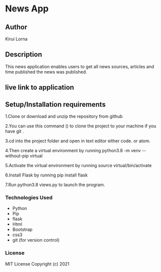 # News App

## Author
Kirui Lorna
## Description
This news application enables users to get all news sources, articles and time published the news was published.

## live link to application



## Setup/Installation requirements
1.Clone or download and unzip the repository from github 

2.You can use this command () to clone the project to your machine if you have git .

3.cd into the project folder and open in text editor either code. or atom.

4.Then create a virtual environment by running python3.8 -m venv --without-pip virtual

5.Activate the virtual environment by running source virtual/bin/activate

6.Install Flask by running pip install flask

7.Run  python3.8 views.py to launch the program.

### Technologies Used
* Python
* Pip
* flask
* Html
* Bootstrap
* css3
* git (for version control)

### License
MIT License
Copyright (c) 2021